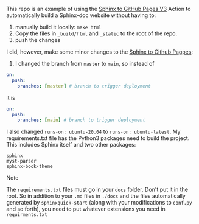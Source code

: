 This repo is an example of using the [Sphinx to GitHub Pages V3](https://github.com/marketplace/actions/sphinx-to-github-pages) Action to automatically build
a Sphinx-doc website without having to:

1. manually build it locally: `make html`
2. Copy the files in `_build/html` and `_static` to the root of the repo.
3. push the changes

I did, however, make some minor changes to the [Sphinx to Github Pagpes](https://github.com/marketplace/actions/sphinx-to-github-pages):

1. I changed the branch from `master` to `main`, so instead of

```yml
on:
  push:
    branches: [master] # branch to trigger deployment
```

it is

```yml
on:
  push:
    branches: [main] # branch to trigger deployment
```

I also changed `runs-on: ubuntu-20.04` to `runs-on: ubuntu-latest`. My requirements.txt file has the Python3 packages need to build the project.
This includes Sphinx itself and two other packages:

```
sphinx
myst-parser
sphinx-book-theme
```

> [!NOTE]
> The `requirements.txt` files must go in your `docs` folder. Don't put it in the root. So in addition to your `.md`  files in `./docs` and the files automatically generated
> by `sphinxquick-start` (along with your modifications to `conf.py` and so forth), you need to put whatever extensions you need in `requirments.txt`
